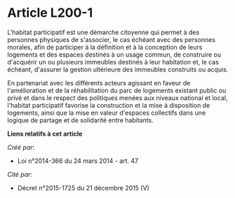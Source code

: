 # Article L200-1

L'habitat participatif est une démarche citoyenne qui permet à des personnes physiques de s'associer, le cas échéant avec des
personnes morales, afin de participer à la définition et à la conception de leurs logements et des espaces destinés à un
usage commun, de construire ou d'acquérir un ou plusieurs immeubles destinés à leur habitation et, le cas échéant, d'assurer
la gestion ultérieure des immeubles construits ou acquis.

En partenariat avec les différents acteurs agissant en faveur de l'amélioration et de la réhabilitation du parc de logements
existant public ou privé et dans le respect des politiques menées aux niveaux national et local, l'habitat participatif
favorise la construction et la mise à disposition de logements, ainsi que la mise en valeur d'espaces collectifs dans une
logique de partage et de solidarité entre habitants.

**Liens relatifs à cet article**

_Créé par_:

  - Loi n°2014-366 du 24 mars 2014 - art. 47

_Cité par_:

  - Décret n°2015-1725 du 21 décembre 2015 (V)

